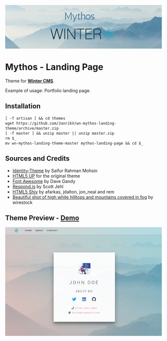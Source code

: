 ![Mythos Winter CMS](https://raw.githubusercontent.com/JanrikV/wn-mythos-theme/master/assets/images/mythos.png)

# Mythos - Landing Page

Theme for **[Winter CMS](https://wintercms.com/)**.


Example of usage: Portfolio landing page.

## Installation

```
[ -f artisan ] && cd themes
wget https://github.com/JanrikV/wn-mythos-landing-theme/archive/master.zip
[ -f master ] && unzip master || unzip master.zip
rm $_
mv wn-mythos-landing-theme-master mythos-landing-page && cd $_
```


## Sources and Credits

- [Identity-Theme](https://github.com/SaifurRahmanMohsin/Identity-Theme) by Saifur Rahman Mohsin
- [HTML5 UP](https://html5up.net/uploads/demos/identity) for the original theme
- [Font Awesome](https://fontawesome.com) by Dave Gandy
- [Respond.js](https://j.mp/respondjs) by Scott Jehl
- [HTML5 Shiv](https://github.com/aFarkas/html5shiv) by afarkas, jdalton, jon_neal and rem
- [Beautiful shot of high white hilltops and mountains covered in fog](https://www.freepik.com/free-photo/beautiful-shot-high-white-hilltops-mountains-covered-fog_7629796.htm) by wirestock


## Theme Preview - [Demo](https://demo.janrikv.fi)



![Theme Preview](https://raw.githubusercontent.com/JanrikV/wn-mythos-theme/master/assets/images/theme-preview.png)

